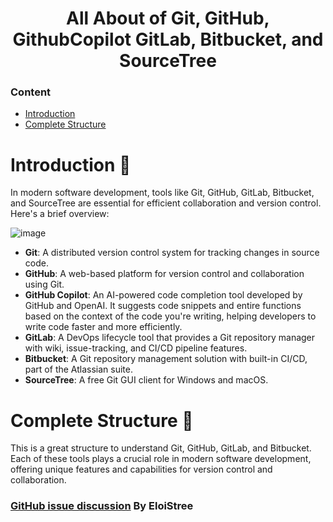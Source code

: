 <h1 align="center">All About of Git, GitHub, GithubCopilot GitLab, Bitbucket, and SourceTree </h1>

### Content
  - [Introduction](#introduction-)
  - [Complete Structure](#complete-structure-)

# Introduction 📖
In modern software development, tools like Git, GitHub, GitLab, Bitbucket, and SourceTree are essential for efficient collaboration and version control. Here's a brief overview:

![image](https://github.com/user-attachments/assets/cc08f746-7188-47e9-86d0-e35f07ce3a8f)

- **Git**: A distributed version control system for tracking changes in source code.
- **GitHub**: A web-based platform for version control and collaboration using Git.
- **GitHub Copilot**: An AI-powered code completion tool developed by GitHub and OpenAI. It suggests code snippets and entire functions based on the context of the code you're writing, helping developers to write code faster and more efficiently.
- **GitLab**: A DevOps lifecycle tool that provides a Git repository manager with wiki, issue-tracking, and CI/CD pipeline features.
- **Bitbucket**: A Git repository management solution with built-in CI/CD, part of the Atlassian suite.
- **SourceTree**: A free Git GUI client for Windows and macOS.

# Complete Structure 📑

This is a great structure to understand Git, GitHub, GitLab, and Bitbucket. Each of these tools plays a crucial role in modern software development, offering unique features and capabilities for version control and collaboration.

### [GitHub issue discussion](https://github.com/EloiStree/CodeAndQuestsEveryDay/issues/371#issuecomment-518623243) By EloiStree


